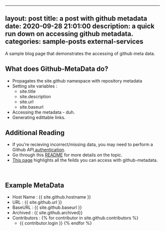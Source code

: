 
---
layout: post
title:  a post with github metadata
date: 2020-09-28 21:01:00
description: a quick run down on accessing github metadata.
categories: sample-posts external-services
---

A sample blog page that demonstrates the accessing of github meta data.

## What does Github-MetaData do?
* Propagates the site.github namespace with repository metadata
* Setting site variables :
  * site.title
  * site.description
  * site.url
  * site.baseurl
* Accessing the metadata - duh.
* Generating edittable links.

## Additional Reading
* If you're recieving incorrect/missing data, you may need to perform a Github API<a href="https://github.com/jekyll/github-metadata/blob/master/docs/authentication.md"> authentication</a>.
* Go through this <a href="https://jekyll.github.io/github-metadata/">README</a> for more details on the topic.
* <a href= "https://github.com/jekyll/github-metadata/blob/master/docs/site.github.md">This page</a> highlights all the feilds you can access with github-metadata.
<br />

## Example MetaData
* Host Name : {{ site.github.hostname }}
* URL : {{ site.github.url }}
* BaseURL : {{ site.github.baseurl }}
* Archived : {{ site.github.archived}}
* Contributors :
{% for contributor in site.github.contributors %}
  * {{ contributor.login }}
{% endfor %}
